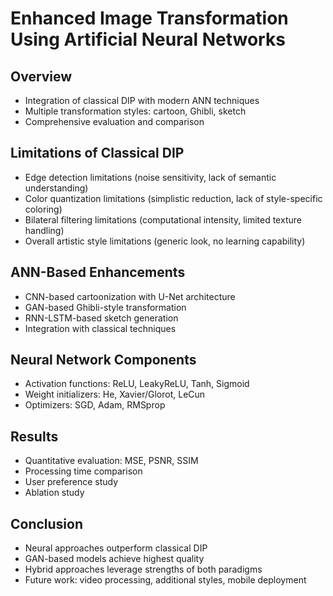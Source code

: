 # Enhanced Image Transformation Using Artificial Neural Networks

## Overview
- Integration of classical DIP with modern ANN techniques
- Multiple transformation styles: cartoon, Ghibli, sketch
- Comprehensive evaluation and comparison

## Limitations of Classical DIP
- Edge detection limitations (noise sensitivity, lack of semantic understanding)
- Color quantization limitations (simplistic reduction, lack of style-specific coloring)
- Bilateral filtering limitations (computational intensity, limited texture handling)
- Overall artistic style limitations (generic look, no learning capability)

## ANN-Based Enhancements
- CNN-based cartoonization with U-Net architecture
- GAN-based Ghibli-style transformation
- RNN-LSTM-based sketch generation
- Integration with classical techniques

## Neural Network Components
- Activation functions: ReLU, LeakyReLU, Tanh, Sigmoid
- Weight initializers: He, Xavier/Glorot, LeCun
- Optimizers: SGD, Adam, RMSprop

## Results
- Quantitative evaluation: MSE, PSNR, SSIM
- Processing time comparison
- User preference study
- Ablation study

## Conclusion
- Neural approaches outperform classical DIP
- GAN-based models achieve highest quality
- Hybrid approaches leverage strengths of both paradigms
- Future work: video processing, additional styles, mobile deployment
